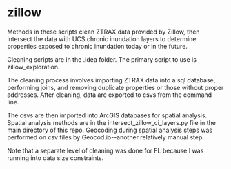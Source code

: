 # zillow
Methods in these scripts clean ZTRAX data provided by Zillow, then intersect the data with UCS chronic inundation layers to determine properties exposed to chronic inundation today or in the future. 

Cleaning scripts are in the .idea folder. The primary script to use is zillow_exploration.

The cleaning process involves importing ZTRAX data into a sql database, performing joins, and removing duplicate properties or those without proper addresses. After cleaning, data are exported to csvs from the command line. 

The csvs are then imported into ArcGIS databases for spatial analysis. Spatial analysis methods are in the  intersect_zillow_ci_layers.py file in the main directory of this repo. Geocoding during spatial analysis steps was performed on csv files by Geocod.io--another relatively manual step.

Note that a separate level of cleaning was done for FL because I was running into data size constraints.
